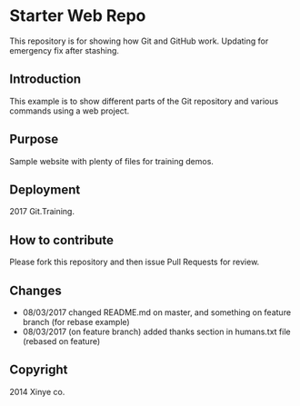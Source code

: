 # Starter Web Repo

This repository is for showing how Git and GitHub work.
Updating for emergency fix after stashing.


## Introduction

This example is to show different parts of the Git repository and various commands using a web project.


## Purpose

Sample website with plenty of files for training demos.

## Deployment

2017 Git.Training.

## How to contribute

Please fork this repository and then issue Pull Requests for review.


## Changes

* 08/03/2017 changed README.md on master, and something on feature branch (for rebase example)
* 08/03/2017 (on feature branch) added thanks section in humans.txt file (rebased on feature)

## Copyright

2014 Xinye co.
